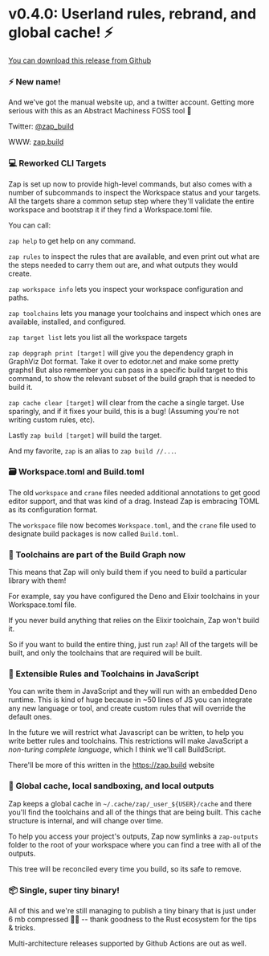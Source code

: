 # v0.4.0: Userland rules, rebrand, and global cache! ⚡

[You can download this release from Github](https://github.com/AbstractMachinesLab/zap/releases/tag/v0.4.0#user-content-assets)

### ⚡ New name!

And we've got the manual website up, and a twitter account. Getting more
serious with this as an Abstract Machiness FOSS tool 🚀 

Twitter: [@zap_build](https://twitter.com/zap_build)

WWW: [zap.build](https://zap.build)

### 💻 Reworked CLI Targets

Zap is set up now to provide high-level commands, but also comes with a number
of subcommands to inspect the Workspace status and your targets. All the
targets share a common setup step where they'll validate the entire workspace
and bootstrap it if they find a Workspace.toml file.

You can call:

`zap help` to get help on any command.

`zap rules` to inspect the rules that are available, and even print out what
are the steps needed to carry them out are, and what outputs they would create.

`zap workspace info` lets you inspect your workspace configuration and paths.

`zap toolchains` lets you manage your toolchains and inspect which ones are
available, installed, and configured.

`zap target list` lets you list all the workspace targets

`zap depgraph print [target]` will give you the dependency graph in GraphViz
Dot format. Take it over to edotor.net and make some pretty graphs! But also
remember you can pass in a specific build target to this command, to show the
relevant subset of the build graph that is needed to build it.

`zap cache clear [target]` will clear from the cache a single target. Use
sparingly, and if it fixes your build, this is a bug! (Assuming you're not
writing custom rules, etc).

Lastly `zap build [target]` will build the target.

And my favorite, `zap` is an alias to `zap build //...`.

### 🗃️ Workspace.toml and Build.toml

The old `workspace` and `crane` files needed additional annotations to get good
editor support, and that was kind of a drag. Instead Zap is embracing TOML as
its configuration format.

The `workspace` file now becomes `Workspace.toml`, and the `crane` file used to
designate build packages is now called `Build.toml`.

### 🧰  Toolchains are part of the Build Graph  now

This means that Zap will only build them if you need to build a particular
library with them! 

For example, say you have configured the Deno and Elixir toolchains in your
Workspace.toml file.

If you never build anything that relies on the Elixir toolchain, Zap won't
build it.

So if you want to build the entire thing, just run `zap`! All of the targets
will be built, and only the toolchains that are required will be built.

### 🔧 Extensible Rules and Toolchains in JavaScript

You can write them in JavaScript and they will run with an embedded Deno
runtime. This is kind of huge because in ~50 lines of JS you can integrate any
new language or tool, and create custom rules that will override the default
ones.

In the future we will restrict what Javascript can be written, to help you
write better rules and toolchains. This restrictions will make JavaScript a
_non-turing complete language_, which I think we'll call BuildScript.

There'll be more of this written in the https://zap.build website

### 🥪 Global cache, local sandboxing, and local outputs

Zap keeps a global cache in `~/.cache/zap/_user_${USER}/cache` and there you'll
find the toolchains and all of the things that are being built. This cache
structure is internal, and will change over time.

To help you access your project's outputs, Zap now symlinks a `zap-outputs`
folder to the root of your workspace where you can find a tree with all of the
outputs.

This tree will be reconciled every time you build, so its safe to remove.

### 📦 Single, super tiny binary!

All of this and we're still managing to publish a tiny binary that is just under 6 mb compressed 👌🏼 -- thank goodness to the Rust ecosystem for the tips & tricks.

Multi-architecture releases supported by Github Actions are out as well.
